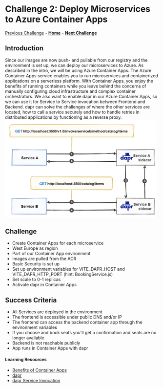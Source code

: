 # Challenge 2: Deploy Microservices to Azure Container Apps

[Previous Challenge](./01-Build-and-push-locally.md) - **[Home](../README.md)** - **[Next Challenge](./03-GitHub-Actions.md)**

## Introduction

Since our images are now push- and pullable from our registry and the environment is set up, we can deploy our microservices to Azure. As described in the intro, we will be using Azure Container Apps. The Azure Container Apps service enables you to run microservices and containerized applications on a serverless platform. With Container Apps, you enjoy the benefits of running containers while you leave behind the concerns of manually configuring cloud infrastructure and complex container orchestrators.
We also want to enable dapr in our Azure Container Apps, so we can use it for Service to Service invocation between Frontend and Backend. dapr can solve the challenges of where the other services are located, how to call a service securely and how to handle retries in distributed applications by functioning as a reverse proxy.
![dapr service invocation example](../Images/dapr-service-invocation.png)

## Challenge

* Create Container Apps for each microservice 
* West Europe as region
* Part of our Container App environment
* Images are pulled from the ACR
* Basic Security is set up
* Set up environment variables for VITE_DAPR_HOST and VITE_DAPR_HTTP_PORT (hint: BookingService.js)
* Set scale to 0-1 replicas
* Activate dapr in Container Apps

## Success Criteria

* All Services are deployed in the environment
* The frontend is accessible under public DNS and/or IP
* The frontend can access the backend container app through the environment variables
* If you choose and book seats you'll get a confirmation and seats are no longer available
* Backend is not reachable publicly
* App runs in Container Apps with dapr

#### Learning Resources
* [Benefits of Container Apps](https://docs.microsoft.com/en-us/azure/container-apps/compare-options)
* [dapr](https://docs.dapr.io/concepts/overview/)
* [dapr Service Invocation](https://learn.microsoft.com/en-us/dotnet/architecture/dapr-for-net-developers/service-invocation)
